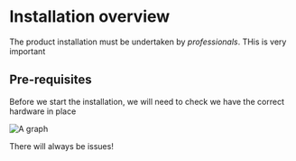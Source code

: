 # Installation overview #

The product installation must be undertaken by *professionals*.
THis is very important

## Pre-requisites

Before we start the installation, we will need to check we have the correct hardware in place

![A graph](./images/graph.jpg)

There will always be issues!